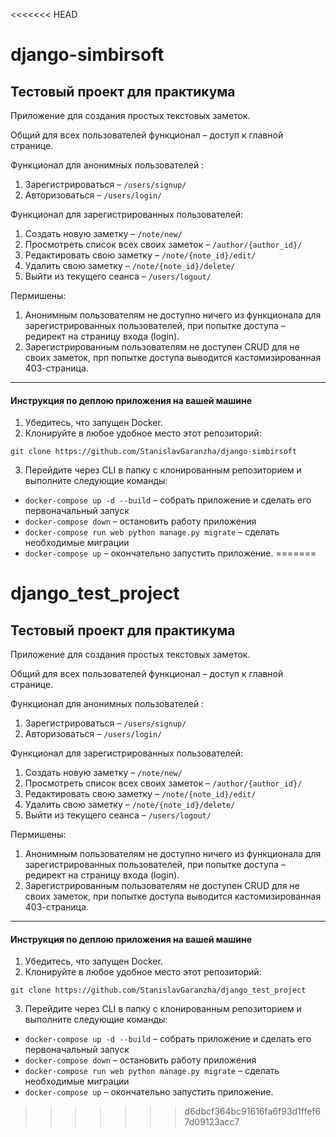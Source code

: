 <<<<<<< HEAD
# django-simbirsoft
## Тестовый проект для практикума

Приложение для создания простых текстовых заметок.

Общий для всех пользователей функционал &ndash; доступ к главной странице.

Функционал для анонимных пользователей :
1. Зарегистрироваться &ndash; `/users/signup/`
2. Авторизоваться &ndash; `/users/login/`

Функционал для зарегистрированных пользователей:
1. Создать новую заметку &ndash; `/note/new/`
2. Просмотреть список всех своих заметок &ndash; `/author/{author_id}/`
3. Редактировать свою заметку &ndash; `/note/{note_id}/edit/`
4. Удалить свою заметку &ndash; `/note/{note_id}/delete/`
5. Выйти из текущего сеанса &ndash; `/users/logout/`

Пермишены:
1. Анонимным пользователям не доступно ничего из функционала для зарегистрированных пользователей, при попытке доступа &ndash; редирект на страницу входа (login).
2. Зарегистрированным пользователям не доступен CRUD для не своих заметок, прп попытке доступа выводится кастомизированная 403-страница.

***
#### Инструкция по деплою приложения на вашей машине

1. Убедитесь, что запущен Docker.
2. Клонируйте в любое удобное место этот репозиторий:

`git clone https://github.com/StanislavGaranzha/django-simbirsoft`

3. Перейдите через CLI в папку с клонированным репозиторием и выполните следующие команды:
- `docker-compose up -d --build` &ndash; собрать приложение и сделать его первоначальный запуск
- `docker-compose down` &ndash; остановить работу приложения
- `docker-compose run web python manage.py migrate` &ndash; сделать необходимые миграции
- `docker-compose up` &ndash; окончательно запустить приложение.
=======
# django_test_project
## Тестовый проект для практикума

Приложение для создания простых текстовых заметок.

Общий для всех пользователей функционал &ndash; доступ к главной странице.

Функционал для анонимных пользователей :
1. Зарегистрироваться &ndash; `/users/signup/`
2. Авторизоваться &ndash; `/users/login/`

Функционал для зарегистрированных пользователей:
1. Создать новую заметку &ndash; `/note/new/`
2. Просмотреть список всех своих заметок &ndash; `/author/{author_id}/`
3. Редактировать свою заметку &ndash; `/note/{note_id}/edit/`
4. Удалить свою заметку &ndash; `/note/{note_id}/delete/`
5. Выйти из текущего сеанса &ndash; `/users/logout/`

Пермишены:
1. Анонимным пользователям не доступно ничего из функционала для зарегистрированных пользователей, при попытке доступа &ndash; редирект на страницу входа (login).
2. Зарегистрированным пользователям не доступен CRUD для не своих заметок, при попытке доступа выводится кастомизированная 403-страница.

***
#### Инструкция по деплою приложения на вашей машине

1. Убедитесь, что запущен Docker.
2. Клонируйте в любое удобное место этот репозиторий:

`git clone https://github.com/StanislavGaranzha/django_test_project`

3. Перейдите через CLI в папку с клонированным репозиторием и выполните следующие команды:
- `docker-compose up -d --build` &ndash; собрать приложение и сделать его первоначальный запуск
- `docker-compose down` &ndash; остановить работу приложения
- `docker-compose run web python manage.py migrate` &ndash; сделать необходимые миграции
- `docker-compose up` &ndash; окончательно запустить приложение.
>>>>>>> d6dbcf364bc91616fa6f93d1ffef67d09123acc7
